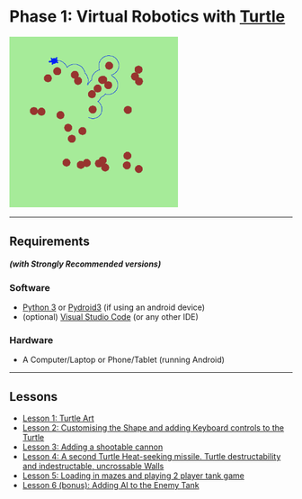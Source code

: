 # Phase 1: Virtual Robotics with [Turtle](https://docs.python.org/3/library/turtle.html)

<img src="turtles_screenshot.png" width="300">

---
## Requirements 
##### (with Strongly Recommended versions)
### Software
* [Python 3](https://www.python.org/download/releases/3.0/) or [Pydroid3](https://play.google.com/store/apps/details?id=ru.iiec.pydroid3&hl=en_GB&gl=US) (if using an android device)
* (optional) [Visual Studio Code](https://code.visualstudio.com/) (or any other IDE)
### Hardware
* A Computer/Laptop or Phone/Tablet (running Android)
--- 

## Lessons
* [Lesson 1: Turtle Art](lesson_1/README.md)
* [Lesson 2: Customising the Shape and adding Keyboard controls to the Turtle](lesson_2/README.md)
* [Lesson 3: Adding a shootable cannon](lesson_3/README.md)
* [Lesson 4: A second Turtle Heat-seeking missile. Turtle destructability and indestructable, uncrossable Walls](lesson_4/README.md)
* [Lesson 5: Loading in mazes and playing 2 player tank game](lesson_5/README.md)
* [Lesson 6 (bonus): Adding AI to the Enemy Tank](lesson_6/README.md)